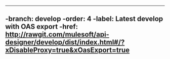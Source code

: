 ----
-branch: develop
-order: 4
-label: Latest develop with OAS export
-href: http://rawgit.com/mulesoft/api-designer/develop/dist/index.html#/?xDisableProxy=true&xOasExport=true
----
